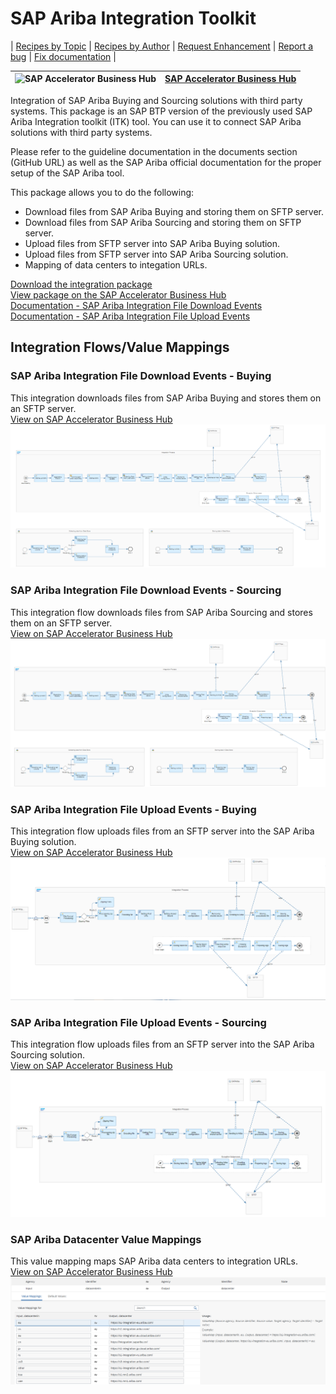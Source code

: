 # SAP Ariba Integration Toolkit

\| [Recipes by Topic](../../readme.md ) \| [Recipes by Author](../../author.md ) \| [Request Enhancement](https://github.com/SAP-samples/cloud-integration-flow/issues/new?assignees=&labels=Recipe%20Fix,enhancement&template=recipe-request.md&title=Improve%20SAP%20Ariba%20Integration%20Toolkit%20 ) \| [Report a bug](https://github.com/SAP-samples/cloud-integration-flow/issues/new?assignees=&labels=Recipe%20Fix,bug&template=bug_report.md&title=Issue%20with%20SAP%20Ariba%20Integration%20Toolkit%20 ) \| [Fix documentation](https://github.com/SAP-samples/cloud-integration-flow/issues/new?assignees=&labels=Recipe%20Fix,documentation&template=bug_report.md&title=Docu%20fix%20SAP%20Ariba%20Integration%20Toolkit%20 ) \|

![SAP Accelerator Business Hub](https://github.com/SAPAPIBusinessHub.png?size=50 ) | [SAP Accelerator Business Hub](https://api.sap.com/allcommunity) |
----|----|


Integration of SAP Ariba Buying and Sourcing solutions with third party systems. This package is an SAP BTP version of the previously used SAP Ariba Integration toolkit (ITK) tool. You can use it to connect SAP Ariba solutions with third party systems.

Please refer to the guideline documentation in the documents section (GitHub URL) as well as the SAP Ariba official documentation for the proper setup of the SAP Ariba tool.

This package allows you to do the following:

* Download files from SAP Ariba Buying and storing them on SFTP server.
* Download files from SAP Ariba Sourcing and storing them on SFTP server.
* Upload files from SFTP server into SAP Ariba Buying solution.
* Upload files from SFTP server into SAP Ariba Sourcing solution.
* Mapping of data centers to integation URLs.

[Download the integration package](SAPAribaIntegrationToolkit.zip)\
[View package on the SAP Accelerator Business Hub](https://api.sap.com/package/SAPAribaIntegrationToolkit/overview)\
[Documentation - SAP Ariba Integration File Download Events](SAPAribaIntegrationFileDownloadEvents.md)\
[Documentation - SAP Ariba Integration File Upload Events](SAPAribaIntegrationFileUploadEvents.md)

## Integration Flows/Value Mappings

### SAP Ariba Integration File Download Events - Buying
This integration downloads files from SAP Ariba Buying and stores them on an SFTP server.\
[View on SAP Accelerator Business Hub](https://api.sap.com/integrationflow/SAP_Ariba_Integration_File_Download_Events_-_Buying)
![SAP Ariba Integration File Download Events - Buying](sap-ariba-integration-file-download-events-buying.png)

### SAP Ariba Integration File Download Events - Sourcing
This integration flow downloads files from SAP Ariba Sourcing and stores them on an SFTP server.\
[View on SAP Accelerator Business Hub](https://api.sap.com/integrationflow/SAP_Ariba_Integration_File_Download_Events_-_Sourcing)
![SAP Ariba Integration File Download Events - Sourcing](sap-ariba-integration-file-download-events-sourcing.png)

### SAP Ariba Integration File Upload Events - Buying
This integration flow uploads files from an SFTP server into the SAP Ariba Buying solution.\
[View on SAP Accelerator Business Hub](https://api.sap.com/integrationflow/Ariba_Integration_File_Upload_Events_-_Buying)
![SAP Ariba Integration File Upload Events - Buying](sap-ariba-integration-file-upload-events-buying.png)

### SAP Ariba Integration File Upload Events - Sourcing
This integration flow uploads files from an SFTP server into the SAP Ariba Sourcing solution.\
[View on SAP Accelerator Business Hub](https://api.sap.com/integrationflow/SAP_Ariba_Integration_File_Upload_Events_-_Sourcing)
![SAP Ariba Integration File Upload Events - Sourcing](sap-ariba-integration-file-upload-events-sourcing.png)

### SAP Ariba Datacenter Value Mappings
This value mapping maps SAP Ariba data centers to integration URLs.\
[View on SAP Accelerator Business Hub](https://api.sap.com/valuemapping/Datacenter)
![SAP Ariba Datacenter Value Mappings](sap-ariba-datacenter-value-mappings.png)
